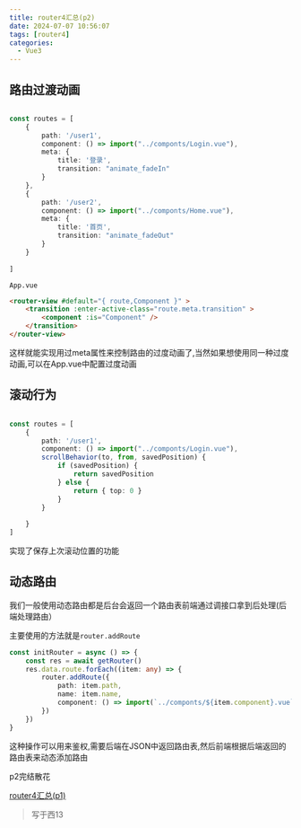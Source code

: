 ```yaml
---
title: router4汇总(p2)
date: 2024-07-07 10:56:07
tags: [router4]
categories:
  - Vue3
---
```


## 路由过渡动画

```ts

const routes = [
    {
        path: '/user1',
        component: () => import("../componts/Login.vue"),
        meta: {
            title: '登录',
            transition: "animate_fadeIn"
        }
    },
    {
        path: '/user2',
        component: () => import("../componts/Home.vue"),
        meta: {
            title: '首页',
            transition: "animate_fadeOut"
        }
    }
 
]
```

<!--more-->

`App.vue`
```html
<router-view #default="{ route,Component }" >
    <transition :enter-active-class="route.meta.transition" >
        <component :is="Component" />
    </transition>
</router-view>

```

这样就能实现用过meta属性来控制路由的过度动画了,当然如果想使用同一种过度动画,可以在App.vue中配置过度动画  

## 滚动行为

```ts

const routes = [
    {
        path: '/user1',
        component: () => import("../componts/Login.vue"),
        scrollBehavior(to, from, savedPosition) {
            if (savedPosition) {
                return savedPosition
            } else {
                return { top: 0 }
            }
        }
       
    }
]
```

实现了保存上次滚动位置的功能  

## 动态路由

我们一般使用动态路由都是后台会返回一个路由表前端通过调接口拿到后处理(后端处理路由）   

主要使用的方法就是`router.addRoute`

```ts
const initRouter = async () => {
    const res = await getRouter()
    res.data.route.forEach((item: any) => {
        router.addRoute({
            path: item.path,
            name: item.name,
            component: () => import(`../componts/${item.component}.vue`),//使用字符串拼接匹配组件
        })
    })
}
```

这种操作可以用来鉴权,需要后端在JSON中返回路由表,然后前端根据后端返回的路由表来动态添加路由  

p2完结散花

[router4汇总(p1)](https://xixiibn5100.github.io/2024/07/06/router4-%E6%B1%87%E6%80%BB/)

> 写于西13
